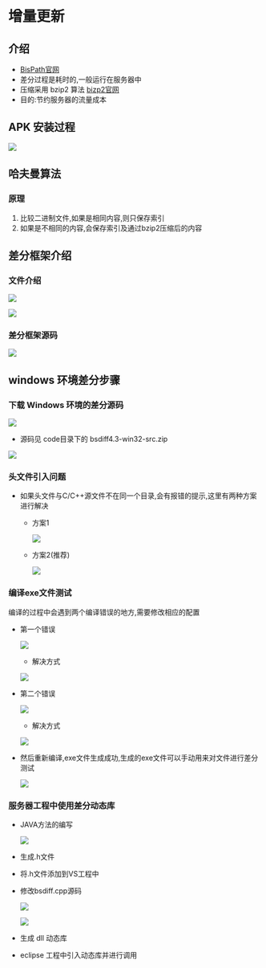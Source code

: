# 增量更新

## 介绍

- [BisPath官网](http://www.daemonology.net/bsdiff/)
- 差分过程是耗时的,一般运行在服务器中
- 压缩采用 bzip2 算法 [bizp2官网](www.bzip.org/downloads.html)
- 目的:节约服务器的流量成本

## APK 安装过程

![](pics/01.png)

## 哈夫曼算法

### 原理

1. 比较二进制文件,如果是相同内容,则只保存索引
2. 如果是不相同的内容,会保存索引及通过bzip2压缩后的内容

## 差分框架介绍

### 文件介绍

![](pics/02.png)

![](pics/03.png)

### 差分框架源码

![](pics/04.png)

## windows 环境差分步骤

### 下载 Windows 环境的差分源码

 ![](pics/05.png)

- 源码见 code目录下的 bsdiff4.3-win32-src.zip

 ![](pics/06.png)

### 头文件引入问题

- 如果头文件与C/C++源文件不在同一个目录,会有报错的提示,这里有两种方案进行解决

	- 方案1
	
		![](pics/07.png)	
	
	- 方案2(推荐)

		![](pics/08.png)

### 编译exe文件测试

编译的过程中会遇到两个编译错误的地方,需要修改相应的配置

- 第一个错误

	![](pics/09.png)

	- 解决方式

	![](pics/10.png)

- 第二个错误

	![](pics/11.png)

	- 解决方式

	![](pics/12.png)

- 然后重新编译,exe文件生成成功,生成的exe文件可以手动用来对文件进行差分测试

	![](pics/16.png)

### 服务器工程中使用差分动态库

- JAVA方法的编写

	![](pics/13.png)

- 生成.h文件
- 将.h文件添加到VS工程中
- 修改bsdiff.cpp源码

	![](pics/14.png)

	![](pics/15.png)

- 生成 dll 动态库
- eclipse 工程中引入动态库并进行调用